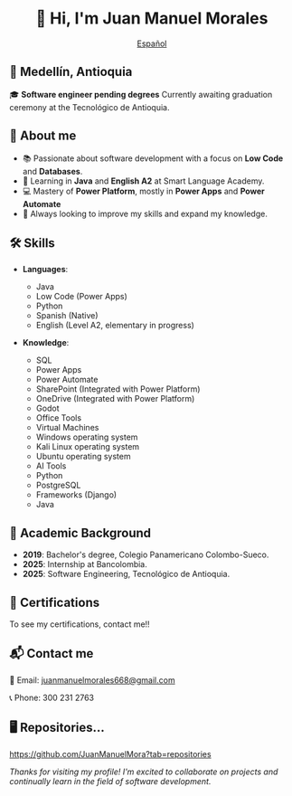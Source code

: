 <div align="center">

# 👋 Hi, I'm Juan Manuel Morales

[Español](/README.md)

</div>

## 📍 Medellín, Antioquia  
🎓 **Software engineer pending degrees**
Currently awaiting graduation ceremony at the Tecnológico de Antioquia.


## 🚀 About me
- 📚 Passionate about software development with a focus on **Low Code** and **Databases**.
- 🔑 Learning in **Java** and **English A2** at Smart Language Academy.
- 💻 Mastery of **Power Platform**, mostly in **Power Apps** and **Power Automate**
- 🌟 Always looking to improve my skills and expand my knowledge.


## 🛠️ Skills
- **Languages**:
    - Java
    - Low Code (Power Apps)
    - Python
    - Spanish (Native)
    - English (Level A2, elementary in progress)

- **Knowledge**:
    - SQL
    - Power Apps
    - Power Automate
    - SharePoint (Integrated with Power Platform)
    - OneDrive (Integrated with Power Platform)
    - Godot
    - Office Tools
    - Virtual Machines
    - Windows operating system
    - Kali Linux operating system
    - Ubuntu operating system
    - AI Tools
    - Python
    - PostgreSQL
    - Frameworks (Django)
    - Java


## 📜 Academic Background
- **2019**: Bachelor's degree, Colegio Panamericano Colombo-Sueco.
- **2025**: Internship at Bancolombia.
- **2025**: Software Engineering, Tecnológico de Antioquia.


## 📝 Certifications
To see my certifications, contact me!!


## 📬 Contact me
📧 Email: juanmanuelmorales668@gmail.com

📞 Phone: 300 231 2763


## 🖥 Repositories...
https://github.com/JuanManuelMora?tab=repositories


*Thanks for visiting my profile! I'm excited to collaborate on projects and continually learn in the field of software development.*